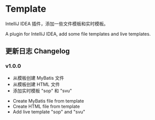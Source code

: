 # Template

IntelliJ IDEA 插件，添加一些文件模板和实时模板。

A plugin for IntelliJ IDEA, add some file templates and live templates.

## 更新日志 Changelog

### v1.0.0

- 从模板创建 MyBatis 文件
- 从模板创建 HTML 文件
- 添加实时模板 "sop" 和 "svu"

<p>

- Create MyBatis file from template
- Create HTML file from template
- Add live template "sop" and "svu"
